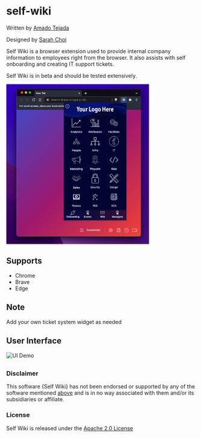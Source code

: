 # self-wiki
Written by [Amado Tejada](https://www.linkedin.com/in/amadotejada)

Designed by [Sarah Choi](https://www.linkedin.com/in/sarahleechoi)

Self Wiki is a browser extension used to provide internal company information to employees right from the browser. It also assists with self onboarding and creating IT support tickets.

Self Wiki is in beta and should be tested extensively.

<img src="./screenshots/popup.png" width="75%">

## Supports
- Chrome
- Brave
- Edge

## Note
Add your own ticket system widget as needed

## User Interface

<!-- <details>
<summary>Preview UI Demo</summary>

![UI Demo](./screenshots/uidemo.gif)
</details> -->

![UI Demo](./screenshots/uidemo.gif)


##
### Disclaimer

This software {Self Wiki} has not been endorsed or supported by any of the software mentioned [above](#supports) and is in no way associated with them and/or its subsidiaries or affiliate.

### License

Self Wiki is released under the [Apache 2.0 License](https://github.com/amadotejada/self-wiki/blob/main/LICENSE)
####
